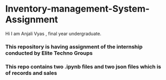# Inventory-management-System-Assignment
Hi I am Anjali Vyas , final year undergraduate.
<h3>This repository is having assignment of the internship conducted by Elite Techno Groups</h3>
<h3>This repo contains two .ipynb files and two json files which is of records and sales</h3>

